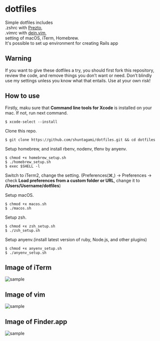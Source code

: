 # dotfiles
Simple dotfiles includes<br>
.zshrc with <a href="https://github.com/sorin-ionescu/prezto">Prezto</a>,<br> 
.vimrc with <a href="https://github.com/Shougo/dein.vim">dein.vim</a>,<br>
setting of macOS, iTerm, Homebrew.<br>
It's possible to set up environment for creating Rails app 


## Warning
 If you want to give these dotfiles a try, you should first fork this repository, review the code, and remove things you don’t want or need. Don’t blindly use my settings unless you know what that entails. Use at your own risk!

## How to use
Firstly, maku sure that <b>Command line tools for Xcode</b> is installed on your mac. If not, run next command.

```
$ xcode-select --install
```

Clone this repo.
```
$ git clone https://github.com/shuntagami/dotfiles.git && cd dotfiles
```

Setup homebrew, and install rbenv, nodenv, tfenv by anyenv.
```
$ chmod +x homebrew_setup.sh
$ ./homebrew_setup.sh
$ exec $SHELL -l
```

Switch to iTerm2, change the setting. (Preferences(⌘,) → Preferences → check <b>Load preferences from a custom folder or URL</b>, change it to <b>/Users/Username/dotfiles</b>)

Setup macOS.
```
$ chmod +x macos.sh
$ ./macos.sh
```

Setup zsh.
```
$ chmod +x zsh_setup.sh
$ ./zsh_setup.sh
```

Setup anyenv.(install latest version of ruby, Node.js, and other plugins)
```
$ chmod +x anyenv_setup.sh
$ ./anyenv_setup.sh
```

## Image of iTerm
![sample](https://user-images.githubusercontent.com/69618840/108621267-0f341800-7475-11eb-8f4f-edec0d91fc1b.png)

## Image of vim
![sample](https://user-images.githubusercontent.com/69618840/108621397-bca72b80-7475-11eb-8158-96624fff5de4.png)

## Image of Finder.app
![sample](https://user-images.githubusercontent.com/69618840/108621439-ed876080-7475-11eb-8a97-070d9aa5ab22.png)
